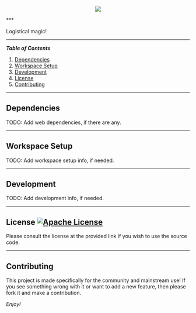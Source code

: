 <p align="center"><img src="http://i1064.photobucket.com/albums/u370/MegaT145/Magistics/logo.png"/></p>
***

Logistical magic!

---
**_Table of Contents_**

1. [Dependencies](https://github.com/T145/magistics/tree/gh-pages#dependencies)
2. [Workspace Setup](https://github.com/T145/magistics/tree/gh-pages#workspace-setup)
3. [Development](https://github.com/T145/magistics/tree/gh-pages#development)
4. [License](https://github.com/T145/magistics/tree/gh-pages#development)
5. [Contributing](https://github.com/T145/magistics/tree/gh-pages#contributing)

---

## Dependencies

TODO: Add web dependencies, if there are any.

---

## Workspace Setup

TODO: Add workspace setup info, if needed.

---

## Development

TODO: Add development info, if needed.

---

## License [![Apache License](http://img.shields.io/badge/license-Apache--2-blue.svg?style=flat)](http://www.apache.org/licenses/LICENSE-2.0)

Please consult the license at the provided link if you wish to use the source code.

---

## Contributing

This project is made specifically for the community and mainstream use! If you see something wrong with it or want to add a new feature, then please fork it and make a contribution.

*Enjoy!*
